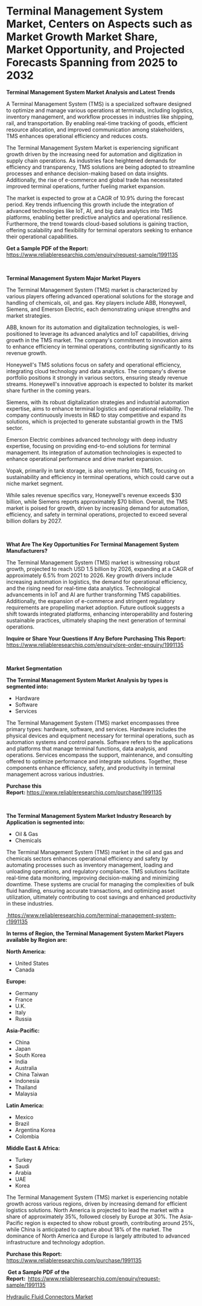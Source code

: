 <p><h1>Terminal Management System Market, Centers on Aspects such as Market Growth Market Share, Market Opportunity, and Projected Forecasts Spanning from 2025 to 2032</h1></p><p><strong>Terminal Management System Market Analysis and Latest Trends</strong></p>
<p><p>A Terminal Management System (TMS) is a specialized software designed to optimize and manage various operations at terminals, including logistics, inventory management, and workflow processes in industries like shipping, rail, and transportation. By enabling real-time tracking of goods, efficient resource allocation, and improved communication among stakeholders, TMS enhances operational efficiency and reduces costs.</p><p>The Terminal Management System Market is experiencing significant growth driven by the increasing need for automation and digitization in supply chain operations. As industries face heightened demands for efficiency and transparency, TMS solutions are being adopted to streamline processes and enhance decision-making based on data insights. Additionally, the rise of e-commerce and global trade has necessitated improved terminal operations, further fueling market expansion. </p><p>The market is expected to grow at a CAGR of 10.9% during the forecast period. Key trends influencing this growth include the integration of advanced technologies like IoT, AI, and big data analytics into TMS platforms, enabling better predictive analytics and operational resilience. Furthermore, the trend towards cloud-based solutions is gaining traction, offering scalability and flexibility for terminal operators seeking to enhance their operational capabilities.</p></p>
<p><strong>Get a Sample PDF of the Report:&nbsp;</strong> <a href="https://www.reliableresearchiq.com/enquiry/request-sample/1991135?utm_campaign=2313&utm_medium=2&utm_source=Github&utm_content=ia&utm_term=08042025&utm_id=terminal-management-system">https://www.reliableresearchiq.com/enquiry/request-sample/1991135</a></p>
<p>&nbsp;</p>
<p><strong>Terminal Management System Major Market Players</strong></p>
<p><p>The Terminal Management System (TMS) market is characterized by various players offering advanced operational solutions for the storage and handling of chemicals, oil, and gas. Key players include ABB, Honeywell, Siemens, and Emerson Electric, each demonstrating unique strengths and market strategies.</p><p>ABB, known for its automation and digitalization technologies, is well-positioned to leverage its advanced analytics and IoT capabilities, driving growth in the TMS market. The company's commitment to innovation aims to enhance efficiency in terminal operations, contributing significantly to its revenue growth.</p><p>Honeywell's TMS solutions focus on safety and operational efficiency, integrating cloud technology and data analytics. The company's diverse portfolio positions it strongly in various sectors, ensuring steady revenue streams. Honeywell's innovative approach is expected to bolster its market share further in the coming years.</p><p>Siemens, with its robust digitalization strategies and industrial automation expertise, aims to enhance terminal logistics and operational reliability. The company continuously invests in R&D to stay competitive and expand its solutions, which is projected to generate substantial growth in the TMS sector.</p><p>Emerson Electric combines advanced technology with deep industry expertise, focusing on providing end-to-end solutions for terminal management. Its integration of automation technologies is expected to enhance operational performance and drive market expansion.</p><p>Vopak, primarily in tank storage, is also venturing into TMS, focusing on sustainability and efficiency in terminal operations, which could carve out a niche market segment.</p><p>While sales revenue specifics vary, Honeywell's revenue exceeds $30 billion, while Siemens reports approximately $70 billion. Overall, the TMS market is poised for growth, driven by increasing demand for automation, efficiency, and safety in terminal operations, projected to exceed several billion dollars by 2027.</p></p>
<p>&nbsp;</p>
<p><strong>What Are The Key Opportunities For Terminal Management System Manufacturers?</strong></p>
<p><p>The Terminal Management System (TMS) market is witnessing robust growth, projected to reach USD 1.5 billion by 2026, expanding at a CAGR of approximately 6.5% from 2021 to 2026. Key growth drivers include increasing automation in logistics, the demand for operational efficiency, and the rising need for real-time data analytics. Technological advancements in IoT and AI are further transforming TMS capabilities. Additionally, the expansion of e-commerce and stringent regulatory requirements are propelling market adoption. Future outlook suggests a shift towards integrated platforms, enhancing interoperability and fostering sustainable practices, ultimately shaping the next generation of terminal operations.</p></p>
<p><strong>Inquire or Share Your Questions If Any Before Purchasing This Report:</strong> <a href="https://www.reliableresearchiq.com/enquiry/pre-order-enquiry/1991135?utm_campaign=2313&utm_medium=2&utm_source=Github&utm_content=ia&utm_term=08042025&utm_id=terminal-management-system">https://www.reliableresearchiq.com/enquiry/pre-order-enquiry/1991135</a></p>
<p>&nbsp;</p>
<p><strong>Market Segmentation</strong></p>
<p><strong>The Terminal Management System Market Analysis by types is segmented into:</strong></p>
<p><ul><li>Hardware</li><li>Software</li><li>Services</li></ul></p>
<p><p>The Terminal Management System (TMS) market encompasses three primary types: hardware, software, and services. Hardware includes the physical devices and equipment necessary for terminal operations, such as automation systems and control panels. Software refers to the applications and platforms that manage terminal functions, data analysis, and operations. Services encompass the support, maintenance, and consulting offered to optimize performance and integrate solutions. Together, these components enhance efficiency, safety, and productivity in terminal management across various industries.</p></p>
<p><strong>Purchase this Report:&nbsp;</strong><a href="https://www.reliableresearchiq.com/purchase/1991135?utm_campaign=2313&utm_medium=2&utm_source=Github&utm_content=ia&utm_term=08042025&utm_id=terminal-management-system">https://www.reliableresearchiq.com/purchase/1991135</a></p>
<p>&nbsp;</p>
<p><strong>The Terminal Management System Market Industry Research by Application is segmented into:</strong></p>
<p><ul><li>Oil & Gas</li><li>Chemicals</li></ul></p>
<p><p>The Terminal Management System (TMS) market in the oil and gas and chemicals sectors enhances operational efficiency and safety by automating processes such as inventory management, loading and unloading operations, and regulatory compliance. TMS solutions facilitate real-time data monitoring, improving decision-making and minimizing downtime. These systems are crucial for managing the complexities of bulk fluid handling, ensuring accurate transactions, and optimizing asset utilization, ultimately contributing to cost savings and enhanced productivity in these industries.</p></p>
<p><a href="https://www.reliableresearchiq.com/terminal-management-system-r1991135?utm_campaign=2313&utm_medium=2&utm_source=Github&utm_content=ia&utm_term=08042025&utm_id=terminal-management-system">&nbsp;https://www.reliableresearchiq.com/terminal-management-system-r1991135</a></p>
<p><strong>In terms of Region, the Terminal Management System Market Players available by Region are:</strong></p>
<p>
    <p> <strong> North America: </strong>
        <ul>
            <li>United States</li>
            <li>Canada</li>
        </ul>
        </p> 
    <p> <strong> Europe: </strong>
        <ul>
            <li>Germany</li>
            <li>France</li>
            <li>U.K.</li>
            <li>Italy</li>
            <li>Russia</li>
        </ul>
        </p> 
    <p> <strong> Asia-Pacific: </strong>
        <ul>
            <li>China</li>
            <li>Japan</li>
            <li>South Korea</li>
            <li>India</li>
            <li>Australia</li>
            <li>China Taiwan</li>
            <li>Indonesia</li>
            <li>Thailand</li>
            <li>Malaysia</li>
        </ul>
        </p> 
    <p> <strong> Latin America: </strong>
        <ul>
            <li>Mexico</li>
            <li>Brazil</li>
            <li>Argentina Korea</li>
            <li>Colombia</li>
        </ul>
        </p> 
    <p> <strong> Middle East & Africa: </strong>
        <ul>
            <li>Turkey</li>
            <li>Saudi</li>
            <li>Arabia</li>
            <li>UAE</li>
            <li>Korea</li>
        </ul>
    </p>
    </p>
<p><p>The Terminal Management System (TMS) market is experiencing notable growth across various regions, driven by increasing demand for efficient logistics solutions. North America is projected to lead the market with a share of approximately 35%, followed closely by Europe at 30%. The Asia-Pacific region is expected to show robust growth, contributing around 25%, while China is anticipated to capture about 18% of the market. The dominance of North America and Europe is largely attributed to advanced infrastructure and technology adoption.</p></p>
<p><strong>Purchase this Report: </strong><a href="https://www.reliableresearchiq.com/purchase/1991135?utm_campaign=2313&utm_medium=2&utm_source=Github&utm_content=ia&utm_term=08042025&utm_id=terminal-management-system">https://www.reliableresearchiq.com/purchase/1991135</a></p>
<p>&nbsp;<strong>Get a Sample PDF of the Report:&nbsp;&nbsp;</strong><a href="https://www.reliableresearchiq.com/enquiry/request-sample/1991135?utm_campaign=2313&utm_medium=2&utm_source=Github&utm_content=ia&utm_term=08042025&utm_id=terminal-management-system">https://www.reliableresearchiq.com/enquiry/request-sample/1991135</a></p>
<p><strong></strong></p>
<p><p><a href="https://github.com/klindsey95/Market-Research-Report-List-1/blob/main/hydraulic-fluid-connectors-market.md?utm_campaign=2313&utm_medium=2&utm_source=Github&utm_content=ia&utm_term=08042025&utm_id=terminal-management-system">Hydraulic Fluid Connectors Market</a></p></p>
